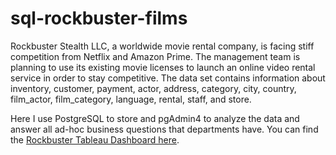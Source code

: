 # sql-rockbuster-films
Rockbuster Stealth LLC, a worldwide movie rental company, is facing stiff competition from Netflix and Amazon Prime. The management team is planning to use its existing movie licenses to launch an online video rental service in order to stay competitive. The data set contains information about inventory, customer, payment, actor, address, category, city, country, film_actor, film_category, language, rental, staff, and store.

Here I use PostgreSQL to store and pgAdmin4 to analyze the data and answer all ad-hoc business questions that departments have. You can find the [Rockbuster Tableau Dashboard here](https://public.tableau.com/profile/tableau.mark#!/vizhome/RockbusterFilms2006/RockbusterFilms).


